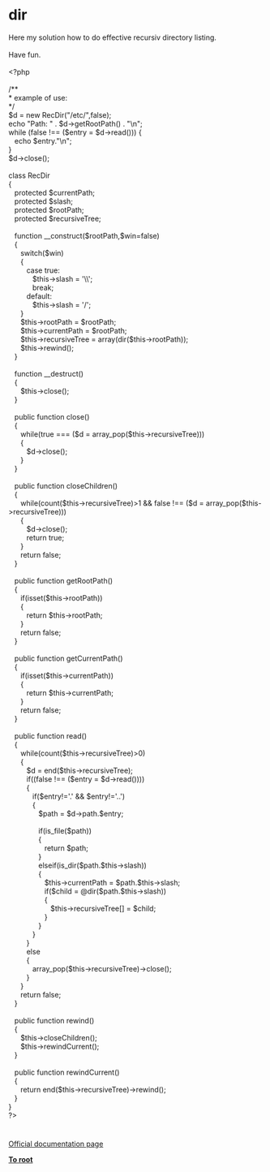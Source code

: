 # dir




<div class="phpcode"><span class="html">
Here my solution how to do effective recursiv directory listing.<br><br>Have fun.<br><br><span class="default">&lt;?php<br><br></span><span class="comment">/**<br> * example of use: <br> */<br></span><span class="default">$d </span><span class="keyword">= new </span><span class="default">RecDir</span><span class="keyword">(</span><span class="string">&quot;/etc/&quot;</span><span class="keyword">,</span><span class="default">false</span><span class="keyword">);<br>echo </span><span class="string">&quot;Path: &quot; </span><span class="keyword">. </span><span class="default">$d</span><span class="keyword">-&gt;</span><span class="default">getRootPath</span><span class="keyword">() . </span><span class="string">&quot;\n&quot;</span><span class="keyword">;<br>while (</span><span class="default">false </span><span class="keyword">!== (</span><span class="default">$entry </span><span class="keyword">= </span><span class="default">$d</span><span class="keyword">-&gt;</span><span class="default">read</span><span class="keyword">())) {<br>&#xA0;&#xA0; echo </span><span class="default">$entry</span><span class="keyword">.</span><span class="string">&quot;\n&quot;</span><span class="keyword">;<br>}<br></span><span class="default">$d</span><span class="keyword">-&gt;</span><span class="default">close</span><span class="keyword">();<br><br>class </span><span class="default">RecDir<br></span><span class="keyword">{<br>&#xA0;&#xA0; protected </span><span class="default">$currentPath</span><span class="keyword">;<br>&#xA0;&#xA0; protected </span><span class="default">$slash</span><span class="keyword">;<br>&#xA0;&#xA0; protected </span><span class="default">$rootPath</span><span class="keyword">;<br>&#xA0;&#xA0; protected </span><span class="default">$recursiveTree</span><span class="keyword">;&#xA0;&#xA0; <br><br>&#xA0;&#xA0; function </span><span class="default">__construct</span><span class="keyword">(</span><span class="default">$rootPath</span><span class="keyword">,</span><span class="default">$win</span><span class="keyword">=</span><span class="default">false</span><span class="keyword">)<br>&#xA0;&#xA0; {<br>&#xA0; &#xA0; &#xA0; switch(</span><span class="default">$win</span><span class="keyword">)<br>&#xA0; &#xA0; &#xA0; {<br>&#xA0; &#xA0; &#xA0; &#xA0;&#xA0; case </span><span class="default">true</span><span class="keyword">:<br>&#xA0; &#xA0; &#xA0; &#xA0; &#xA0; &#xA0; </span><span class="default">$this</span><span class="keyword">-&gt;</span><span class="default">slash </span><span class="keyword">= </span><span class="string">&apos;\\&apos;</span><span class="keyword">;<br>&#xA0; &#xA0; &#xA0; &#xA0; &#xA0; &#xA0; break;<br>&#xA0; &#xA0; &#xA0; &#xA0;&#xA0; default:<br>&#xA0; &#xA0; &#xA0; &#xA0; &#xA0; &#xA0; </span><span class="default">$this</span><span class="keyword">-&gt;</span><span class="default">slash </span><span class="keyword">= </span><span class="string">&apos;/&apos;</span><span class="keyword">;<br>&#xA0; &#xA0; &#xA0; }<br>&#xA0; &#xA0; &#xA0; </span><span class="default">$this</span><span class="keyword">-&gt;</span><span class="default">rootPath </span><span class="keyword">= </span><span class="default">$rootPath</span><span class="keyword">;<br>&#xA0; &#xA0; &#xA0; </span><span class="default">$this</span><span class="keyword">-&gt;</span><span class="default">currentPath </span><span class="keyword">= </span><span class="default">$rootPath</span><span class="keyword">;<br>&#xA0; &#xA0; &#xA0; </span><span class="default">$this</span><span class="keyword">-&gt;</span><span class="default">recursiveTree </span><span class="keyword">= array(</span><span class="default">dir</span><span class="keyword">(</span><span class="default">$this</span><span class="keyword">-&gt;</span><span class="default">rootPath</span><span class="keyword">));<br>&#xA0; &#xA0; &#xA0; </span><span class="default">$this</span><span class="keyword">-&gt;</span><span class="default">rewind</span><span class="keyword">();<br>&#xA0;&#xA0; }<br><br>&#xA0;&#xA0; function </span><span class="default">__destruct</span><span class="keyword">()<br>&#xA0;&#xA0; {<br>&#xA0; &#xA0; &#xA0; </span><span class="default">$this</span><span class="keyword">-&gt;</span><span class="default">close</span><span class="keyword">();<br>&#xA0;&#xA0; }<br><br>&#xA0;&#xA0; public function </span><span class="default">close</span><span class="keyword">()<br>&#xA0;&#xA0; {<br>&#xA0; &#xA0; &#xA0; while(</span><span class="default">true </span><span class="keyword">=== (</span><span class="default">$d </span><span class="keyword">= </span><span class="default">array_pop</span><span class="keyword">(</span><span class="default">$this</span><span class="keyword">-&gt;</span><span class="default">recursiveTree</span><span class="keyword">)))<br>&#xA0; &#xA0; &#xA0; {<br>&#xA0; &#xA0; &#xA0; &#xA0;&#xA0; </span><span class="default">$d</span><span class="keyword">-&gt;</span><span class="default">close</span><span class="keyword">();<br>&#xA0; &#xA0; &#xA0; }<br>&#xA0;&#xA0; }<br><br>&#xA0;&#xA0; public function </span><span class="default">closeChildren</span><span class="keyword">()<br>&#xA0;&#xA0; {<br>&#xA0; &#xA0; &#xA0; while(</span><span class="default">count</span><span class="keyword">(</span><span class="default">$this</span><span class="keyword">-&gt;</span><span class="default">recursiveTree</span><span class="keyword">)&gt;</span><span class="default">1 </span><span class="keyword">&amp;&amp; </span><span class="default">false </span><span class="keyword">!== (</span><span class="default">$d </span><span class="keyword">= </span><span class="default">array_pop</span><span class="keyword">(</span><span class="default">$this</span><span class="keyword">-&gt;</span><span class="default">recursiveTree</span><span class="keyword">)))<br>&#xA0; &#xA0; &#xA0; {<br>&#xA0; &#xA0; &#xA0; &#xA0;&#xA0; </span><span class="default">$d</span><span class="keyword">-&gt;</span><span class="default">close</span><span class="keyword">();<br>&#xA0; &#xA0; &#xA0; &#xA0;&#xA0; return </span><span class="default">true</span><span class="keyword">;<br>&#xA0; &#xA0; &#xA0; }<br>&#xA0; &#xA0; &#xA0; return </span><span class="default">false</span><span class="keyword">;<br>&#xA0;&#xA0; }<br><br>&#xA0;&#xA0; public function </span><span class="default">getRootPath</span><span class="keyword">()<br>&#xA0;&#xA0; {<br>&#xA0; &#xA0; &#xA0; if(isset(</span><span class="default">$this</span><span class="keyword">-&gt;</span><span class="default">rootPath</span><span class="keyword">))<br>&#xA0; &#xA0; &#xA0; {<br>&#xA0; &#xA0; &#xA0; &#xA0;&#xA0; return </span><span class="default">$this</span><span class="keyword">-&gt;</span><span class="default">rootPath</span><span class="keyword">;<br>&#xA0; &#xA0; &#xA0; }<br>&#xA0; &#xA0; &#xA0; return </span><span class="default">false</span><span class="keyword">;<br>&#xA0;&#xA0; }<br><br>&#xA0;&#xA0; public function </span><span class="default">getCurrentPath</span><span class="keyword">()<br>&#xA0;&#xA0; {<br>&#xA0; &#xA0; &#xA0; if(isset(</span><span class="default">$this</span><span class="keyword">-&gt;</span><span class="default">currentPath</span><span class="keyword">))<br>&#xA0; &#xA0; &#xA0; {<br>&#xA0; &#xA0; &#xA0; &#xA0;&#xA0; return </span><span class="default">$this</span><span class="keyword">-&gt;</span><span class="default">currentPath</span><span class="keyword">;<br>&#xA0; &#xA0; &#xA0; }<br>&#xA0; &#xA0; &#xA0; return </span><span class="default">false</span><span class="keyword">;<br>&#xA0;&#xA0; }<br>&#xA0;&#xA0; <br>&#xA0;&#xA0; public function </span><span class="default">read</span><span class="keyword">()<br>&#xA0;&#xA0; {<br>&#xA0; &#xA0; &#xA0; while(</span><span class="default">count</span><span class="keyword">(</span><span class="default">$this</span><span class="keyword">-&gt;</span><span class="default">recursiveTree</span><span class="keyword">)&gt;</span><span class="default">0</span><span class="keyword">)<br>&#xA0; &#xA0; &#xA0; {<br>&#xA0; &#xA0; &#xA0; &#xA0;&#xA0; </span><span class="default">$d </span><span class="keyword">= </span><span class="default">end</span><span class="keyword">(</span><span class="default">$this</span><span class="keyword">-&gt;</span><span class="default">recursiveTree</span><span class="keyword">);<br>&#xA0; &#xA0; &#xA0; &#xA0;&#xA0; if((</span><span class="default">false </span><span class="keyword">!== (</span><span class="default">$entry </span><span class="keyword">= </span><span class="default">$d</span><span class="keyword">-&gt;</span><span class="default">read</span><span class="keyword">())))<br>&#xA0; &#xA0; &#xA0; &#xA0;&#xA0; {<br>&#xA0; &#xA0; &#xA0; &#xA0; &#xA0; &#xA0; if(</span><span class="default">$entry</span><span class="keyword">!=</span><span class="string">&apos;.&apos; </span><span class="keyword">&amp;&amp; </span><span class="default">$entry</span><span class="keyword">!=</span><span class="string">&apos;..&apos;</span><span class="keyword">)<br>&#xA0; &#xA0; &#xA0; &#xA0; &#xA0; &#xA0; {<br>&#xA0; &#xA0; &#xA0; &#xA0; &#xA0; &#xA0; &#xA0;&#xA0; </span><span class="default">$path </span><span class="keyword">= </span><span class="default">$d</span><span class="keyword">-&gt;</span><span class="default">path</span><span class="keyword">.</span><span class="default">$entry</span><span class="keyword">;<br>&#xA0; &#xA0; &#xA0; &#xA0; &#xA0; &#xA0; &#xA0;&#xA0; <br>&#xA0; &#xA0; &#xA0; &#xA0; &#xA0; &#xA0; &#xA0;&#xA0; if(</span><span class="default">is_file</span><span class="keyword">(</span><span class="default">$path</span><span class="keyword">))<br>&#xA0; &#xA0; &#xA0; &#xA0; &#xA0; &#xA0; &#xA0;&#xA0; {<br>&#xA0; &#xA0; &#xA0; &#xA0; &#xA0; &#xA0; &#xA0; &#xA0; &#xA0; return </span><span class="default">$path</span><span class="keyword">;<br>&#xA0; &#xA0; &#xA0; &#xA0; &#xA0; &#xA0; &#xA0;&#xA0; }<br>&#xA0; &#xA0; &#xA0; &#xA0; &#xA0; &#xA0; &#xA0;&#xA0; elseif(</span><span class="default">is_dir</span><span class="keyword">(</span><span class="default">$path</span><span class="keyword">.</span><span class="default">$this</span><span class="keyword">-&gt;</span><span class="default">slash</span><span class="keyword">))<br>&#xA0; &#xA0; &#xA0; &#xA0; &#xA0; &#xA0; &#xA0;&#xA0; {<br>&#xA0; &#xA0; &#xA0; &#xA0; &#xA0; &#xA0; &#xA0; &#xA0; &#xA0; </span><span class="default">$this</span><span class="keyword">-&gt;</span><span class="default">currentPath </span><span class="keyword">= </span><span class="default">$path</span><span class="keyword">.</span><span class="default">$this</span><span class="keyword">-&gt;</span><span class="default">slash</span><span class="keyword">;<br>&#xA0; &#xA0; &#xA0; &#xA0; &#xA0; &#xA0; &#xA0; &#xA0; &#xA0; if(</span><span class="default">$child </span><span class="keyword">= @</span><span class="default">dir</span><span class="keyword">(</span><span class="default">$path</span><span class="keyword">.</span><span class="default">$this</span><span class="keyword">-&gt;</span><span class="default">slash</span><span class="keyword">))<br>&#xA0; &#xA0; &#xA0; &#xA0; &#xA0; &#xA0; &#xA0; &#xA0; &#xA0; {<br>&#xA0; &#xA0; &#xA0; &#xA0; &#xA0; &#xA0; &#xA0; &#xA0; &#xA0; &#xA0;&#xA0; </span><span class="default">$this</span><span class="keyword">-&gt;</span><span class="default">recursiveTree</span><span class="keyword">[] = </span><span class="default">$child</span><span class="keyword">;<br>&#xA0; &#xA0; &#xA0; &#xA0; &#xA0; &#xA0; &#xA0; &#xA0; &#xA0; }<br>&#xA0; &#xA0; &#xA0; &#xA0; &#xA0; &#xA0; &#xA0;&#xA0; }<br>&#xA0; &#xA0; &#xA0; &#xA0; &#xA0; &#xA0; }<br>&#xA0; &#xA0; &#xA0; &#xA0;&#xA0; }<br>&#xA0; &#xA0; &#xA0; &#xA0;&#xA0; else<br>&#xA0; &#xA0; &#xA0; &#xA0;&#xA0; {<br>&#xA0; &#xA0; &#xA0; &#xA0; &#xA0; &#xA0; </span><span class="default">array_pop</span><span class="keyword">(</span><span class="default">$this</span><span class="keyword">-&gt;</span><span class="default">recursiveTree</span><span class="keyword">)-&gt;</span><span class="default">close</span><span class="keyword">();<br>&#xA0; &#xA0; &#xA0; &#xA0;&#xA0; }<br>&#xA0; &#xA0; &#xA0; }<br>&#xA0; &#xA0; &#xA0; return </span><span class="default">false</span><span class="keyword">;<br>&#xA0;&#xA0; }<br><br>&#xA0;&#xA0; public function </span><span class="default">rewind</span><span class="keyword">()<br>&#xA0;&#xA0; {<br>&#xA0; &#xA0; &#xA0; </span><span class="default">$this</span><span class="keyword">-&gt;</span><span class="default">closeChildren</span><span class="keyword">();<br>&#xA0; &#xA0; &#xA0; </span><span class="default">$this</span><span class="keyword">-&gt;</span><span class="default">rewindCurrent</span><span class="keyword">();<br>&#xA0;&#xA0; }<br><br>&#xA0;&#xA0; public function </span><span class="default">rewindCurrent</span><span class="keyword">()<br>&#xA0;&#xA0; {<br>&#xA0; &#xA0; &#xA0; return </span><span class="default">end</span><span class="keyword">(</span><span class="default">$this</span><span class="keyword">-&gt;</span><span class="default">recursiveTree</span><span class="keyword">)-&gt;</span><span class="default">rewind</span><span class="keyword">();<br>&#xA0;&#xA0; }<br>}<br></span><span class="default">?&gt;</span>
</span>
</div>
  

#

[Official documentation page](https://www.php.net/manual/en/function.dir.php)

**[To root](/README.md)**